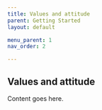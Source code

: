 ```yaml
---
title: Values and attitude
parent: Getting Started
layout: default

menu_parent: 1
nav_order: 2

---
```


## Values and attitude


Content goes here.
